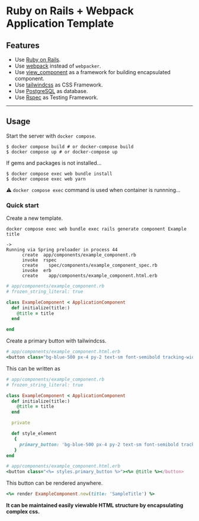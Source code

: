# Ruby on Rails + Webpack Application Template

## Features
- Use [Ruby on Rails](https://rubyonrails.org/).
- Use [webpack](https://webpack.js.org/) instead of `webpacker`.
- Use [view_component](https://github.com/github/view_component) as a framework for building encapsulated component.
- Use [tailwindcss](https://tailwindcss.com/) as CSS Framework.
- Use [PostgreSQL](https://www.postgresql.org/) as database.
- Use [Rspec](https://github.com/rspec/rspec-rails) as Testing Framework.

---

## Usage

Start the server with `docker compose`.

```
$ docker compose build # or docker-compose build
$ docker compose up # or docker-compose up
```

If gems and packages is not installed...

```
$ docker compose exec web bundle install
$ docker compose exec web yarn
```
⚠️ `docker compose exec` command is used when container is runnning...

### Quick start
Create a new template.
```
docker compose exec web bundle exec rails generate component Example title

->
Running via Spring preloader in process 44
      create  app/components/example_component.rb
      invoke  rspec
      create    spec/components/example_component_spec.rb
      invoke  erb
      create    app/components/example_component.html.erb
```

```rb
# app/components/example_component.rb
# frozen_string_literal: true

class ExampleComponent < ApplicationComponent
  def initialize(title:)
    @title = title
  end

end
```

Create a primary button with tailwindcss.
```rb
# app/components/example_component.html.erb
<button class="bg-blue-500 px-4 py-2 text-sm font-semibold tracking-wider text-white rounded hover:bg-blue-600"><%= @title %></button>
```

This can be written as 
```rb
# app/components/example_component.rb
# frozen_string_literal: true

class ExampleComponent < ApplicationComponent
  def initialize(title:)
    @title = title
  end

  private

  def style_element
   {
     primary_button: 'bg-blue-500 px-4 py-2 text-sm font-semibold tracking-wider text-white rounded hover:bg-blue-600'
   }
end

# app/components/example_component.html.erb
<button class="<%= styles.primary_button %>"><%= @title %></button>
```

This button can be rendered anywhere.
```rb
<%= render ExampleComponent.new(title: 'SampleTitle') %>
```

**It can be maintained easily viewable HTML structure by encapsulating complex css.**












